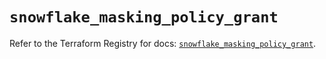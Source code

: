 # `snowflake_masking_policy_grant`

Refer to the Terraform Registry for docs: [`snowflake_masking_policy_grant`](https://registry.terraform.io/providers/snowflake-labs/snowflake/0.88.0/docs/resources/masking_policy_grant).
